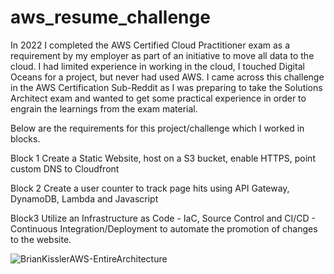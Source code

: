 # aws_resume_challenge

In 2022 I completed the AWS Certified Cloud Practitioner exam as a requirement by my employer as part of an initiative to move all data to the cloud. I had limited experience in working in the cloud, I touched Digital Oceans for a project, but never had used AWS. I came across this challenge in the AWS Certification Sub-Reddit as I was preparing to take the Solutions Architect exam and wanted to get some practical experience in order to engrain the learnings from the exam material. 

Below are the requirements for this project/challenge which I worked in blocks.

Block 1
Create a Static Website, host on a S3 bucket, enable HTTPS, point custom DNS to Cloudfront

Block 2
Create a user counter to track page hits using API Gateway, DynamoDB, Lambda and Javascript

Block3
Utilize an Infrastructure as Code - IaC, Source Control and CI/CD - Continuous Integration/Deployment to automate the promotion of changes to the website.

![BrianKisslerAWS-EntireArchitecture](https://github.com/briankissler/aws_resume_challenge/assets/55636163/5d9757a9-375c-4281-89c8-3ea29fc52e61)
